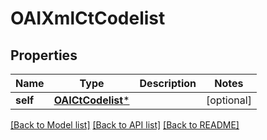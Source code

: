 # OAIXmlCtCodelist

## Properties
Name | Type | Description | Notes
------------ | ------------- | ------------- | -------------
**self** | [**OAICtCodelist***](OAICtCodelist.md) |  | [optional] 

[[Back to Model list]](../README.md#documentation-for-models) [[Back to API list]](../README.md#documentation-for-api-endpoints) [[Back to README]](../README.md)


